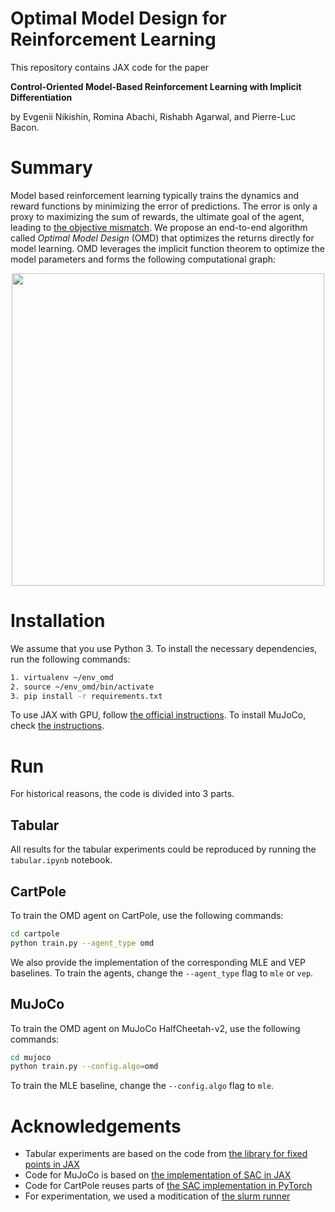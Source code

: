 # Optimal Model Design for Reinforcement Learning

This repository contains JAX code for the paper 

**Control-Oriented Model-Based Reinforcement Learning with Implicit Differentiation**

by Evgenii Nikishin, Romina Abachi, Rishabh Agarwal, and Pierre-Luc Bacon.


# Summary

Model based reinforcement learning typically trains the dynamics and reward functions by minimizing the error of predictions.
The error is only a proxy to maximizing the sum of rewards, the ultimate goal of the agent, leading to [the objective mismatch](https://arxiv.org/abs/2002.04523).
We propose an end-to-end algorithm called *Optimal Model Design* (OMD) that optimizes the returns directly for model learning.
OMD leverages the implicit function theorem to optimize the model parameters and forms the following computational graph:

<p align="center">
  <img src="https://user-images.githubusercontent.com/14283069/120944292-bde92500-c701-11eb-9695-17378d26440f.png" width=500>
</p>


# Installation

We assume that you use Python 3. To install the necessary dependencies, run the following commands: 

```bash
1. virtualenv ~/env_omd
2. source ~/env_omd/bin/activate
3. pip install -r requirements.txt
```

To use JAX with GPU, follow [the official instructions](https://github.com/google/jax#installation).
To install MuJoCo, check [the instructions](https://github.com/openai/mujoco-py/#install-and-use-mujoco-py).


# Run

For historical reasons, the code is divided into 3 parts.

## Tabular

All results for the tabular experiments could be reproduced by running the `tabular.ipynb` notebook.

## CartPole

To train the OMD agent on CartPole, use the following commands:

```bash
cd cartpole
python train.py --agent_type omd
```

We also provide the implementation of the corresponding MLE and VEP baselines. To train the agents, change the `--agent_type` flag to `mle` or `vep`. 

## MuJoCo

To train the OMD agent on MuJoCo HalfCheetah-v2, use the following commands:

```bash
cd mujoco
python train.py --config.algo=omd
```

To train the MLE baseline, change the `--config.algo` flag to `mle`. 


# Acknowledgements

* Tabular experiments are based on the code from [the library for fixed points in JAX](https://github.com/gehring/fax)
* Code for MuJoCo is based on [the implementation of SAC in JAX](https://github.com/ikostrikov/jax-rl/)
* Code for CartPole reuses parts of [the SAC implementation in PyTorch](https://github.com/denisyarats/pytorch_sac)
* For experimentation, we used a moditication of [the slurm runner](https://github.com/willwhitney/exploration-reimplementation/blob/master/runner.py)
